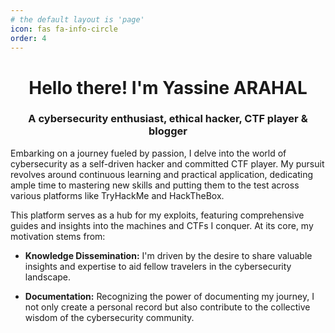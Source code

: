 ```yaml
---
# the default layout is 'page'
icon: fas fa-info-circle
order: 4
---
```


<h1 align="center">Hello there! I'm Yassine ARAHAL</h1>
<h3 align="center">A cybersecurity enthusiast, ethical hacker, CTF player & blogger</h3>

Embarking on a journey fueled by passion, I delve into the world of cybersecurity as a self-driven hacker and committed CTF player. My pursuit revolves around continuous learning and practical application, dedicating ample time to mastering new skills and putting them to the test across various platforms like TryHackMe and HackTheBox.

This platform serves as a hub for my exploits, featuring comprehensive guides and insights into the machines and CTFs I conquer. At its core, my motivation stems from:

- **Knowledge Dissemination:** I'm driven by the desire to share valuable insights and expertise to aid fellow travelers in the cybersecurity landscape.
  
- **Documentation:** Recognizing the power of documenting my journey, I not only create a personal record but also contribute to the collective wisdom of the cybersecurity community.

<div style="text-align: center; display: flex; justify-content: center; align-items: center;">
    <div style="display: inline-block; margin: 0 20px; vertical-align: middle;">
        <script src="https://tryhackme.com/badge/367641"></script>
    </div>
    <div style="display: inline-block; margin: 0 20px; vertical-align: middle;">
        <script src="https://www.hackthebox.eu/badge/565048"></script>
    </div>

